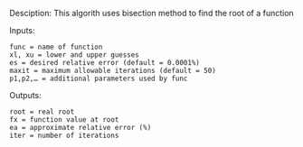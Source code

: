 Desciption:
This algorith uses bisection method to find the root of a function 

Inputs:
    
    func = name of function 
    xl, xu = lower and upper guesses
    es = desired relative error (default = 0.0001%)
    maxit = maximum allowable iterations (default = 50)
    p1,p2,… = additional parameters used by func 
    
Outputs:
    
    root = real root
    fx = function value at root
    ea = approximate relative error (%)
    iter = number of iterations
